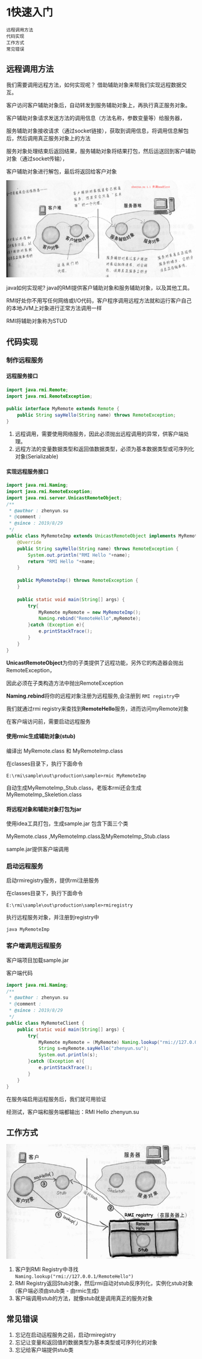 # 1快速入门
    远程调用方法
    代码实现
    工作方式
    常见错误

## 远程调用方法

我们需要调用远程方法，如何实现呢？ 借助辅助对象来帮我们实现远程数据交互。

客户访问客户辅助对象后，自动转发到服务辅助对象上，再执行真正服务对象。

客户辅助对象请求发送方法的调用信息（方法名称，参数变量等）给服务器，

服务辅助对象接收请求（通过socket链接），获取到调用信息，将调用信息解包后，然后调用真正服务对象上的方法

服务对象处理结束后返回结果，服务辅助对象将结果打包，然后运送回到客户辅助对象（通过socket传输），

客户辅助对象进行解包，最后将返回给客户对象

![rmi](rmi.png)

java如何实现呢? java的RMI提供客户辅助对象和服务辅助对象，以及其他工具。

RMI好处你不用写任何网络或I/O代码，客户程序调用远程方法就和运行客户自己的本地JVM上对象进行正常方法调用一样

RMI将辅助对象称为STUD

## 代码实现

### 制作远程服务

#### 远程服务接口
```java
import java.rmi.Remote;
import java.rmi.RemoteException;

public interface MyRemote extends Remote {
    public String sayHello(String name) throws RemoteException;
}
```

1. 远程调用，需要使用网络服务，因此必须抛出远程调用的异常，供客户端处理。
2. 远程方法的变量数据类型和返回值数据类型，必须为基本数据类型或可序列化对象(Serializable)

#### 实现远程服务接口

```java
import java.rmi.Naming;
import java.rmi.RemoteException;
import java.rmi.server.UnicastRemoteObject;
/**
 * @author : zhenyun.su
 * @comment :
 * @since : 2019/8/29
 */
public class MyRemoteImp extends UnicastRemoteObject implements MyRemote {
    @Override
    public String sayHello(String name) throws RemoteException {
        System.out.println("RMI Hello "+name);
        return "RMI Hello "+name;
    }

    public MyRemoteImp() throws RemoteException {
    }

    public static void main(String[] args) {
        try{
            MyRemote myRemote = new MyRemoteImp();
            Naming.rebind("RemoteHello",myRemote);
        }catch (Exception e){
            e.printStackTrace();
        }
    }
}
```

**UnicastRemoteObject**为你的子类提供了远程功能，另外它的构造器会抛出RemoteException，

因此必须在子类构造方法中抛出RemoteException

**Naming.rebind**将你的远程对象注册为远程服务,会注册到 `RMI registry`中

我们就通过rmi registry来查找到**RemoteHello**服务，进而访问myRemote对象

在客户端访问前，需要启动远程服务

#### 使用rmic生成辅助对象(stub)

编译出 MyRemote.class 和 MyRemoteImp.class

在classes目录下，执行下面命令
```
E:\rmi\sample\out\production\sample>rmic MyRemoteImp
```

自动生成MyRemoteImp_Stub.class，老版本rmi还会生成MyRemoteImp_Skeletion.class

#### 将远程对象和辅助对象打包为jar

使用idea工具打包，生成sample.jar 包含下面三个类

MyRemote.class ,MyRemoteImp.class及MyRemoteImp_Stub.class

sample.jar提供客户端调用
### 启动远程服务

启动rmiregistry服务，提供rmi注册服务

在classes目录下，执行下面命令
```
E:\rmi\sample\out\production\sample>rmiregistry
```

执行远程服务对象，并注册到registry中
```
java MyRemoteImp
```

### 客户端调用远程服务

客户端项目加载sample.jar


客户端代码
```java
import java.rmi.Naming;
/**
 * @author : zhenyun.su
 * @comment :
 * @since : 2019/8/29
 */
public class MyRemoteClient {
    public static void main(String[] args) {
        try{
            MyRemote myRemote = (MyRemote) Naming.lookup("rmi://127.0.0.1/RemoteHello");
            String s=myRemote.sayHello("zhenyun.su");
            System.out.println(s);
        }catch (Exception e){
            e.printStackTrace();
        }
    }
}
```

在服务端启用运程服务后，我们就可用验证

经测试，客户端和服务端都输出：RMI Hello zhenyun.su


## 工作方式

![rmi1](rmi1.png)

1. 客户到RMI Registry中寻找  `Naming.lookup("rmi://127.0.0.1/RemoteHello")`
2. RMI Registry返回Stub对象，然后rmi自动对stub反序列化，实例化stub对象 (客户端必须由stub类 - 由rmic生成)
3. 客户端调用stub的方法，就像stub就是调用真正的服务对象


## 常见错误

1. 忘记在启动运程服务之前，启动rmiregistry
2. 忘记让变量和返回值的数据类型为基本类型或可序列化的对象
3. 忘记给客户端提供stub类
